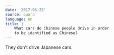 ```yaml
---
date: '2017-05-22'
source: quora
language: en
title: |
    What cars do Chinese people drive in order
    to be identified as Chinese?
---
```


They don\'t drive Japanese cars.
